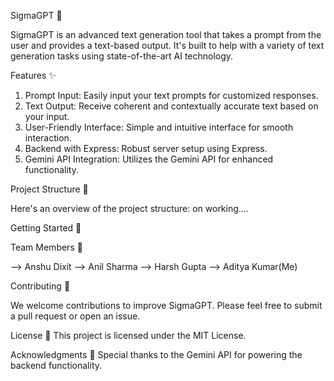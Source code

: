 SigmaGPT 🚀

SigmaGPT is an advanced text generation tool that takes a prompt from the user and provides a text-based output. It's built to help with a variety of text generation tasks using state-of-the-art AI technology.

Features ✨

1. Prompt Input: Easily input your text prompts for customized responses.
2. Text Output: Receive coherent and contextually accurate text based on your input.
3. User-Friendly Interface: Simple and intuitive interface for smooth interaction.
4. Backend with Express: Robust server setup using Express.
5. Gemini API Integration: Utilizes the Gemini API for enhanced functionality.

Project Structure 📁

Here's an overview of the project structure:
on working....

Getting Started 🚀


Team Members 👥

--> Anshu Dixit
--> Anil Sharma
--> Harsh Gupta
--> Aditya Kumar(Me)

Contributing 🤝

We welcome contributions to improve SigmaGPT. Please feel free to submit a pull request or open an issue.

License 📄
This project is licensed under the MIT License.

Acknowledgments 🙌
Special thanks to the Gemini API for powering the backend functionality.
